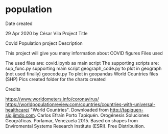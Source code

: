 # population
Date created

29 Apr 2020 by César Vila
Project Title

Covid Population project
Description

This project will give you many information about COVID figures
Files used

The used files are: covid.ipynb as main script
The supporting scripts are: 
sup_func.py supporting main script
geograph_code.py to plot in geograph (not used finally)
geocode.py To plot in geopandas
World Countries files (SHP) 
Pics created folder for the charts created

Credits

https://www.worldometers.info/coronavirus/
https://worldpopulationreview.com/countries/countries-with-universal-healthcare/
"World Countries". Downloaded from http://tapiquen-sig.jimdo.com. 
Carlos Efraín Porto Tapiquén. Orogénesis Soluciones Geográficas. Porlamar, Venezuela 2015.
Based on shapes from Enviromental Systems Research Institute (ESRI). Free Distribuition.
